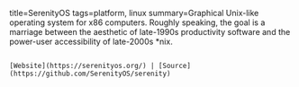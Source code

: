 title=SerenityOS
tags=platform, linux
summary=Graphical Unix-like operating system for x86 computers. Roughly speaking, the goal is a marriage between the aesthetic of late-1990s productivity software and the power-user accessibility of late-2000s *nix.
~~~~~~

[Website](https://serenityos.org/) | [Source](https://github.com/SerenityOS/serenity)
